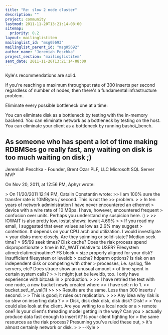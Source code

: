 ```yaml
---
title: "Re: slow 2 node cluster"
description: ""
project: community
lastmod: 2011-11-20T13:21:14-08:00
sitemap:
  priority: 0.2
layout: mailinglistitem
mailinglist_id: "msg05693"
mailinglist_parent_id: "msg05692"
author_name: "Jeremiah Peschka"
project_section: "mailinglistitem"
sent_date: 2011-11-20T13:21:14-08:00
---
```



Kyle's recommendations are solid. 

If you're reaching a maximum throughput rate of 300 inserts per second 
regardless of number of nodes, then there's a fundamental infrastructure 
problem. 

Eliminate every possible bottleneck one at a time:

You can eliminate disk as a bottleneck by testing with the in-memory backend. 
You can eliminate network as a bottleneck by testing on the host.
You can eliminate your client as a bottleneck by running basho\\_bench.

As someone who has spent a lot of time making RDBMSes go really fast, any 
waiting on disk is too much waiting on disk ;)
---
Jeremiah Peschka - Founder, Brent Ozar PLF, LLC
Microsoft SQL Server MVP

On Nov 20, 2011, at 12:56 PM, Aphyr wrote:

&gt; On 11/20/2011 12:14 PM, Catalin Constantin wrote:
&gt;&gt; I am 100% sure the transfer rate is 10MBytes / second. This is not the
&gt;&gt; problem.
&gt; 
&gt; In ten years of network administration I have never encountered an ethernet 
&gt; device with a wire rate of 10 MBps. I have, however, encountered frequent 
&gt; confusion over units. Perhaps you understand my suspicion here. :)
&gt; 
&gt;&gt; IOWAIT is also pretty low. iostat shows: iowait 4.69%
&gt; 
&gt; If you read my email, I suggested that even values as low as 2.6% may suggest 
&gt; contention. It depends on your CPU arch and utilization. I would investigate 
&gt; your disks more closely. Are they spinning or solid-state? Median seek time? 
&gt; 95/99 seek times? Disk cache? Does the riak process spend disproportionate 
&gt; time in IO\\_WAIT relative to USER? Filesystem atime/relatime/noatime? FS block 
&gt; size properly aligned for your disk? Insufficient filesystem or leveldb 
&gt; cache? hdparm options? Is riak on an independent disk or competing with other 
&gt; processes, i.e. syslog, file servers, etc? Does strace show an unusual amount 
&gt; of time spent in certain system calls?
&gt; 
&gt; It might just be leveldb, too. I only have experience with bitcask in 
&gt; production.
&gt; 
&gt;&gt; I have retried the test with one node, a new bucket newly created where
&gt;&gt; i have set: n to 1.
&gt;&gt; bucket.set\\_n\\_val(1)
&gt;&gt; 
&gt;&gt; Results are the same. Less than 300 inserts / second.
&gt; 
&gt; This is good; it rules out replication.
&gt; 
&gt;&gt; Any idea why riak is so slow on inserting data ?
&gt; 
&gt; Disk, disk disk disk, disk disk? Disk!
&gt; 
&gt; You could also look at the client. Are you writing to a local node or a 
&gt; remote one? Is your client's threading model getting in the way? Can you 
&gt; actually produce data fast enough to insert it? Is your client fighting for 
&gt; the same resources as the riak process? Presuming you've ruled these out, 
&gt; it's almost certainly network or disk.
&gt; 
&gt; --Kyle
&gt; 
